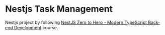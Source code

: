 # Nestjs Task Management

Nestjs project by following [NestJS Zero to Hero - Modern TypeScript Back-end Development]( https://www.udemy.com/course/nestjs-zero-to-hero ) course.
